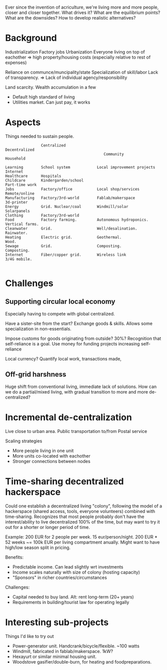
Ever since the invention of acriculture, we're living more and more people, closer and closer together.
What drives it?
What are the equilibrium points?
What are the downsides?
How to develop realistic alternatives?

# Background

Industrialization
Factory jobs
Urbanization
Everyone living on top of eachother
=> high property/housing costs
(especially relative to rest of expenses)

Reliance on communce/muncipality/state
Specialization of skill/labor
Lack of transparency.
=> Lack of individual agency/responsibility

Land scarcity. Wealth accumulation in a few

+ Default high standard of living
+ Utilities market. Can just pay, it works

# Aspects
Things needed to sustain people.


```
                Centralized                                 Decentralized
                                            Community                       Household

Learning        School system            Local improvement projects         Internet
Healthcare      Hospitals
Childcare       Kindergarden/school                                         Part-time work
Jobs            Factory/office           Local shop/services                Remote/online
Manufacturing   Factory/3rd-world        Fablab/makerspace                  3d-printer
Energy          Grid. Nuclear/coal       Windmill/solar                     Solarpanels
Clothing        Factory/3rd-world
Food            Factory farming.         Autonomous hydroponics.            Vertical farms.
Cleanwater      Grid.                    Well/desalination.                 Rainwater.
Heating         Electric grid.           Geothermal.                        Wood.
Sewage          Grid.                    Composting.                        Composting.
Internet        Fiber/copper grid.       Wireless link                      3/4G mobile.


```

# Challenges

## Supporting circular local economy
Especially having to compete with global centralized.

Have a sister-site from the start?
Exchange goods & skills. Allows some specialization in non-essentials.

Impose customs for goods originating from outside? 30%?
Recognition that self-reliance is a goal.
Use money for funding projects increasing self-reliance

Local currency?
Quantify local work, transactions made, 

## Off-grid harshness

Huge shift from conventional living, immediate lack of solutions.
How can we do a partial/mixed living, with gradual transition to more and more de-centralized?


# Incremental de-centralization

Live close to urban area.
Public transportation to/from
Postal service

Scaling strategies

* More people living in one unit
* More units co-located with eachother
* Stronger connections between nodes

# Time-sharing decentralized hackerspace

Could one establish a decentralized living "colony", following the model of a hackerspace
(shared access, tools, everyone volunteers) combined with time-sharing.
Recognizes that most people probably don't have the interest/ability to live decentralized
100% of the time, but may want to try it out for a shorter or longer period of time.

Example:
200 EUR for 2 people per week. 15 eur/person/night.
200 EUR * 52 weeks ~= 100k EUR per living compartment anually.
Might want to have high/low season split in pricing.

Benefits:

* Predictable income. Can lead slightly wrt investments
* Income scales naturally with size of colony (hosting capacity)
* "Sponsors" in richer countries/circumstances

Challenges:

* Capital needed to buy land. Alt: rent long-term (20+ years)
* Requirements in building/tourist law for operating legally


# Interesting sub-projects
Things I'd like to try out

* Power-generator unit. Handcrank/bicycle/flexible. ~100 watts
* Windmill, fabricated in fablab/makerspace. 1kW?
* Hexayurt or similar minimal housing unit.
* Woodstove gasifier/double-burn, for heating and foodpreparations.

